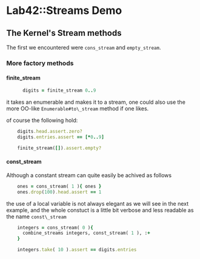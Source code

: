 # Lab42::Streams Demo

## The Kernel's Stream methods

The first we encountered were `cons_stream` and `empty_stream`. 

### More factory methods

#### finite\_stream

```ruby
      digits = finite_stream 0..9
```

it takes an enumerable and makes it to a stream, one could also use the more OO-like `Enumerable#to\_stream` method if one likes.

of course the following hold:


```ruby
    digits.head.assert.zero?
    digits.entries.assert == [*0..9]

    finite_stream([]).assert.empty?
```

#### const\_stream

Although a constant stream can quite easily be achived as follows

```ruby
    ones = cons_stream( 1 ){ ones }
    ones.drop(100).head.assert == 1
```

the use of a local variable is not always elegant as we will see in the next example, and the whole constuct is a little bit
verbose and less readable as the name `const\_stream` 

```ruby
    integers = cons_stream( 0 ){
      combine_streams integers, const_stream( 1 ), :+
    }

    integers.take( 10 ).assert == digits.entries
    
```

